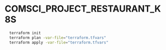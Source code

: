 # COMSCI_PROJECT_RESTAURANT_K8S

```bash
  terraform init
  terraform plan -var-file="terraform.tfvars"
  terraform apply -var-file="terraform.tfvars"
```
